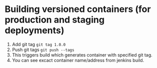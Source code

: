 # Building versioned containers (for production and staging deployments)
1. Add git tag `git tag 1.0.0`
2. Push git tags `git push --tags`
3. This triggers build which generates container with specified git tag.
4. You can see excact container name/address from jenkins build.

